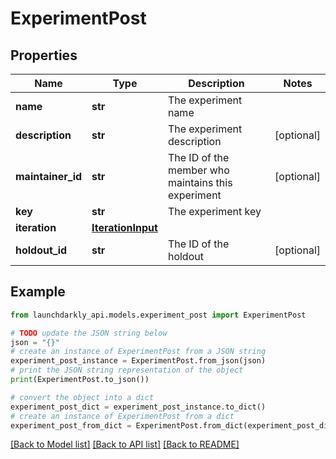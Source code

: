 # ExperimentPost


## Properties

Name | Type | Description | Notes
------------ | ------------- | ------------- | -------------
**name** | **str** | The experiment name | 
**description** | **str** | The experiment description | [optional] 
**maintainer_id** | **str** | The ID of the member who maintains this experiment | [optional] 
**key** | **str** | The experiment key | 
**iteration** | [**IterationInput**](IterationInput.md) |  | 
**holdout_id** | **str** | The ID of the holdout | [optional] 

## Example

```python
from launchdarkly_api.models.experiment_post import ExperimentPost

# TODO update the JSON string below
json = "{}"
# create an instance of ExperimentPost from a JSON string
experiment_post_instance = ExperimentPost.from_json(json)
# print the JSON string representation of the object
print(ExperimentPost.to_json())

# convert the object into a dict
experiment_post_dict = experiment_post_instance.to_dict()
# create an instance of ExperimentPost from a dict
experiment_post_from_dict = ExperimentPost.from_dict(experiment_post_dict)
```
[[Back to Model list]](../README.md#documentation-for-models) [[Back to API list]](../README.md#documentation-for-api-endpoints) [[Back to README]](../README.md)


